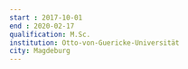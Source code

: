 ```yaml
---
start : 2017-10-01
end : 2020-02-17
qualification: M.Sc.
institution: Otto‐von‐Guericke‐Universität
city: Magdeburg
---
```


